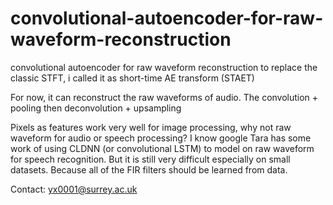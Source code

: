 # convolutional-autoencoder-for-raw-waveform-reconstruction
convolutional autoencoder for raw waveform reconstruction to replace the classic STFT, i called it as short-time AE transform (STAET)

For now, it can reconstruct the raw waveforms of audio.
The convolution + pooling then deconvolution + upsampling

Pixels as features work very well for image processing, why not raw waveform for audio or speech processing? I know google Tara has some work of using CLDNN (or convolutional LSTM) to model on raw waveform for speech recognition. But it is still very difficult especially on small datasets. Because all of the FIR filters should be learned from data.

Contact:
yx0001@surrey.ac.uk
